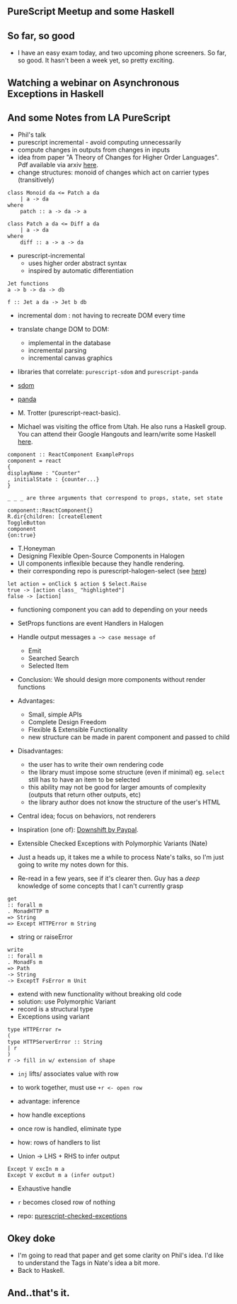 ## PureScript Meetup and some Haskell

## So far, so good

- I have an easy exam today, and two upcoming phone screeners. So far, so good. It hasn't been a week yet, so pretty exciting.

## Watching a webinar on Asynchronous Exceptions in Haskell

## And some Notes from LA PureScript
- Phil's talk
- purescript incremental - avoid computing unnecessarily
- compute changes in outputs from changes in inputs
- idea from paper "A Theory of Changes for Higher Order Languages". Pdf available via arxiv [here](https://arxiv.org/pdf/1312.0658.pdf).
- change structures: monoid of changes which act on carrier types (transitively)

```
class Monoid da <= Patch a da
    | a -> da
where
    patch :: a -> da -> a
```

```
class Patch a da <= Diff a da
    | a -> da
where
    diff :: a -> a -> da
```

- purescript-incremental
  - uses higher order abstract syntax
  - inspired by automatic differentiation
  
```
Jet functions
a -> b -> da -> db

f :: Jet a da -> Jet b db
```

- incremental dom : not having to recreate DOM every time
- translate change DOM to DOM:
  - implemental in the database
  - incremental parsing
  - incremental canvas graphics
  
- libraries that correlate: ```purescript-sdom``` and ```purescript-panda```
- [sdom](https://github.com/paf31/purescript-sdom)
- [panda](https://github.com/i-am-tom/purescript-panda)

- M. Trotter (purescript-react-basic).
- Michael was visiting the office from Utah. He also runs a Haskell group. You can attend 
  their Google Hangouts and learn/write some Haskell [here](https://www.meetup.com/utah-haskell/events/mkxxlpyxgbvb/).

```
component :: ReactComponent ExampleProps
component = react
{
displayName : "Counter"
, initialState : {counter...}
}

_ _ _ are three arguments that correspond to props, state, set state
```

```
component::ReactComponent{}
R.dir{children: [createElement
ToggleButton
component
{on:true}
```
- T.Honeyman
- Designing Flexible Open-Source Components in Halogen
- UI components inflexible because they handle rendering.
- their corresponding repo is purescript-halogen-select (see [here](https://github.com/citizennet/purescript-halogen-select))

```
let action = onClick $ action $ Select.Raise
true -> [action class_ "highlighted"]
false -> [action]
```
- functioning component you can add to depending on your needs
- SetProps functions are event Handlers in Halogen
- Handle output messages ```a ~> case message of```
    - Emit
    - Searched Search
    - Selected Item
- Conclusion: We should design more components without render functions
- Advantages:
    - Small, simple APIs
    - Complete Design Freedom
    - Flexible & Extensible Functionality
    - new structure can be made in parent component and passed to child
- Disadvantages:
    - the user has to write their own rendering code
    - the library must impose some structure (even if minimal) eg. ```select``` still has to have an item to be selected
    - this ability may not be good for larger amounts of complexity (outputs that return other outputs, etc)
    - the library author does not know the structure of the user's HTML
- Central idea; focus on behaviors, not renderers
- Inspiration (one of): [Downshift by Paypal](https://github.com/paypal/downshift).

- Extensible Checked Exceptions with Polymorphic Variants (Nate)
- Just a heads up, it takes me a while to process Nate's talks, so I'm just going to write my notes down for this.
- Re-read in a few years, see if it's clearer then. Guy has a *deep* knowledge of some concepts that I can't currently
  grasp

```
get 
:: forall m
. MonadHTTP m
=> String
=> Except HTTPError m String
```
- string or raiseError

```
write
:: forall m
. MonadFs m
=> Path
-> String
-> ExceptT FsError m Unit
```

- extend with new functionality without breaking old code
- solution: use Polymorphic Variant
- record is a structural type
- Exceptions using variant

```
type HTTPError r=
(
type HTTPServerError :: String
| r
)
r -> fill in w/ extension of shape
```

- ```inj``` lifts/ associates value with row
- to work together, must use ```+r <- open row```

- advantage: inference
- how handle exceptions
- once row is handled, eliminate type
- how: rows of handlers to list
- Union -> LHS + RHS to infer output

```
Except V excIn m a
Except V excOut m a (infer output)
```
- Exhaustive handle
- ```r``` becomes closed row of nothing

- repo: [purescript-checked-exceptions](https://github.com/natefaubion/purescript-checked-exceptions)

## Okey doke
- I'm going to read that paper and get some clarity on Phil's idea. I'd like to understand the Tags in Nate's idea a bit more.
- Back to Haskell.

## And..that's it.
